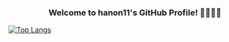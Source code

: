 <h3 align="center">Welcome to hanon11's GitHub Profile! 👋👩🏻‍💻</h3>

[![Top Langs](https://github-readme-stats.vercel.app/api/top-langs/?username=hanon11&layout=compact)](https://github.com/anuraghazra/github-readme-stats)


<!--
**hanon11/hanon11** is a ✨ _special_ ✨ repository because its `README.md` (this file) appears on your GitHub profile.

Here are some ideas to get you started:

- 🔭 I’m currently working on ...
- 🌱 I’m currently learning ...
- 👯 I’m looking to collaborate on ...
- 🤔 I’m looking for help with ...
- 💬 Ask me about ...
- 📫 How to reach me: ...
- 😄 Pronouns: ...
- ⚡ Fun fact: ...
-->
